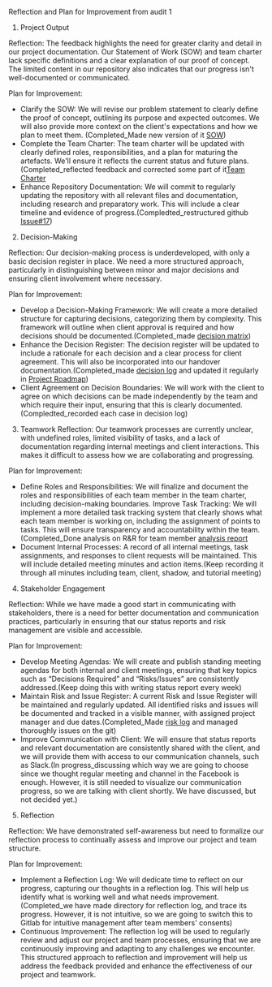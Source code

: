 Reflection and Plan for Improvement from audit 1

1. Project Output

Reflection:
The feedback highlights the need for greater clarity and detail in our project documentation. Our Statement of Work (SOW) and team charter lack specific definitions and a clear explanation of our proof of concept. The limited content in our repository also indicates that our progress isn't well-documented or communicated.

Plan for Improvement:

 - Clarify the SOW: We will revise our problem statement to clearly define the proof of concept, outlining its purpose and expected outcomes. We will also provide more context on the client's expectations and how we plan to meet them. (Completed_Made new version of it [SOW](https://github.com/DiaoFu/Accelerating/blob/main/Documents/Admin/Statement%20of%20Work_First%20Semester_Final.pdf))
 - Complete the Team Charter: The team charter will be updated with clearly defined roles, responsibilities, and a plan for maturing the artefacts. We'll ensure it reflects the current status and future plans. (Completed_reflected feedback and corrected some part of it[Team Charter](https://github.com/DiaoFu/Accelerating/blob/main/Documents/Admin/Accelerating%20-%20Team%20Charter%20-%20Final.pdf)
 - Enhance Repository Documentation: We will commit to regularly updating the repository with all relevant files and documentation, including research and preparatory work. This will include a clear timeline and evidence of progress.(Compledted_restructured github [Issue#17](https://github.com/DiaoFu/Accelerating/issues/17))

2. Decision-Making

Reflection:
Our decision-making process is underdeveloped, with only a basic decision register in place. We need a more structured approach, particularly in distinguishing between minor and major decisions and ensuring client involvement where necessary.

Plan for Improvement:

 - Develop a Decision-Making Framework: We will create a more detailed structure for capturing decisions, categorizing them by complexity. This framework will outline when client approval is required and how decisions should be documented.(Completed_made [decision matrix](https://github.com/DiaoFu/Accelerating/blob/main/Documents/Decision%20Log/Decision%20Analysis.md))
 - Enhance the Decision Register: The decision register will be updated to include a rationale for each decision and a clear process for client agreement. This will also be incorporated into our handover documentation.(Completed_made [decision log](https://github.com/DiaoFu/Accelerating/blob/main/Documents/Decision%20Log/Decision%20Log.md) and 
updated it regularly in [Project Roadmap](https://github.com/DiaoFu/Accelerating/blob/main/Documents/Project%20Roadmap/Project%20Roadmap.md))
 - Client Agreement on Decision Boundaries: We will work with the client to agree on which decisions can be made independently by the team and which require their input, ensuring that this is clearly documented.(Compledted_recorded each case in decision log)

3. Teamwork
Reflection:
Our teamwork processes are currently unclear, with undefined roles, limited visibility of tasks, and a lack of documentation regarding internal meetings and client interactions. This makes it difficult to assess how we are collaborating and progressing.

Plan for Improvement:

 - Define Roles and Responsibilities: We will finalize and document the roles and responsibilities of each team member in the team charter, including decision-making boundaries.
Improve Task Tracking: We will implement a more detailed task tracking system that clearly shows what each team member is working on, including the assignment of points to tasks. This will ensure transparency and accountability within the team.(Completed_Done analysis on R&R for team member [analysis report](https://github.com/DiaoFu/Accelerating/blob/main/Documents/Risk%20Management/Teamwork%20Analysis.md)
 - Document Internal Processes: A record of all internal meetings, task assignments, and responses to client requests will be maintained. This will include detailed meeting minutes and action items.(Keep recording it through all minutes including team, client, shadow, and tutorial meeting)
   
4. Stakeholder Engagement

Reflection:
While we have made a good start in communicating with stakeholders, there is a need for better documentation and communication practices, particularly in ensuring that our status reports and risk management are visible and accessible.

Plan for Improvement:

 - Develop Meeting Agendas: We will create and publish standing meeting agendas for both internal and client meetings, ensuring that key topics such as “Decisions Required” and “Risks/Issues” are consistently addressed.(Keep doing this with writing status report every week)
 - Maintain Risk and Issue Register: A current Risk and Issue Register will be maintained and regularly updated. All identified risks and issues will be documented and tracked in a visible manner, with assigned project manager and due dates.(Completed_Made [risk log](https://github.com/DiaoFu/Accelerating/blob/main/Documents/Risk%20Management/Risk%20List.md) and managed thoroughly issues on the git)
 - Improve Communication with Client: We will ensure that status reports and relevant documentation are consistently shared with the client, and we will provide them with access to our communication channels, such as Slack.(In progress_discussing which way we are going to choose since we thought regular meeting and channel in the Facebook is enough. However, it is still needed to visualize our communication progress, so we are talking with client shortly. We have discussed, but not decided yet.)

5. Reflection

Reflection:
We have demonstrated self-awareness but need to formalize our reflection process to continually assess and improve our project and team structure.

Plan for Improvement:

 - Implement a Reflection Log: We will dedicate time to reflect on our progress, capturing our thoughts in a reflection log. This will help us identify what is working well and what needs improvement.(Completed_we have made directory for reflection log, and trace its progress. However, it is not intuitive, so we are going to switch this to Gitlab for intuitive management after team members' consents)
 - Continuous Improvement: The reflection log will be used to regularly review and adjust our project and team processes, ensuring that we are continuously improving and adapting to any challenges we encounter.
This structured approach to reflection and improvement will help us address the feedback provided and enhance the effectiveness of our project and teamwork.
